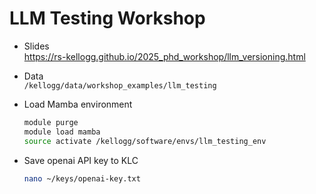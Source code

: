 # LLM Testing Workshop

- Slides  
https://rs-kellogg.github.io/2025_phd_workshop/llm_versioning.html

- Data  
`/kellogg/data/workshop_examples/llm_testing`

- Load Mamba environment  
    ```bash
    module purge
    module load mamba
    source activate /kellogg/software/envs/llm_testing_env
    ```

- Save openai API key to KLC  
    ```bash
    nano ~/keys/openai-key.txt
    ```

